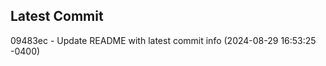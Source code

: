 
## Latest Commit
09483ec - Update README with latest commit info (2024-08-29 16:53:25 -0400) <Yunxi-Zhou>
